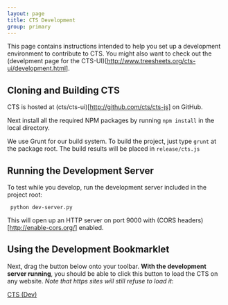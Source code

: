 ```yaml
---
layout: page
title: CTS Development
group: primary
---
```


This page contains instructions intended to help you set up a development environment to contribute to CTS. You might also want to check out the (develpment page for the CTS-UI)[http://www.treesheets.org/cts-ui/development.html].

## Cloning and Building CTS

CTS is hosted at (cts/cts-ui)[http://github.com/cts/cts-js] on GitHub.

Next install all the required NPM packages by running `npm install` in the local directory.

We use Grunt for our build system. To build the project, just type `grunt` at the package root. The build results will be placed in `release/cts.js`

## Running the Development Server

To test while you develop, run the development server included in the project root:

     python dev-server.py

This will open up an HTTP server on port 9000 with (CORS headers)[http://enable-cors.org/] enabled.

## Using the Development Bookmarklet

Next, drag the button below onto your toolbar. **With the development server running**, you should be able to click this button to load the CTS on any website. *Note that https sites will still refuse to load it*: 

<p><a class="btn btn-success" href="javascript:var s=document.createElement('script');s.setAttribute('src','http://localhost:9000/release/cts.js');document.getElementsByTagName('body')[0].appendChild(s);">CTS (Dev)</a>

